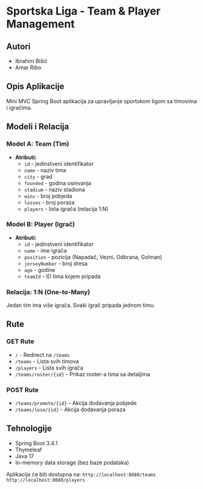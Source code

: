 # Sportska Liga - Team & Player Management

## Autori
- Ibrahim Bišić
- Amar Ribo

## Opis Aplikacije
Mini MVC Spring Boot aplikacija za upravljanje sportskom ligom sa timovima i igračima.

## Modeli i Relacija

### Model A: Team (Tim)
- **Atributi:**
  - `id` - jedinstveni identifikator
  - `name` - naziv tima
  - `city` - grad
  - `founded` - godina osnivanja
  - `stadium` - naziv stadiona
  - `wins` - broj pobjeda
  - `losses` - broj poraza
  - `players` - lista igrača (relacija 1:N)

### Model B: Player (Igrač)
- **Atributi:**
  - `id` - jedinstveni identifikator
  - `name` - ime igrača
  - `position` - pozicija (Napadač, Vezni, Odbrana, Golman)
  - `jerseyNumber` - broj dresa
  - `age` - godine
  - `teamId` - ID tima kojem pripada

### Relacija: 1:N (One-to-Many)
Jedan tim ima više igrača. Svaki igrač pripada jednom timu.

## Rute

### GET Rute
- `/` - Redirect na `/teams`
- `/teams` - Lista svih timova
- `/players` - Lista svih igrača
- `/teams/roster/{id}` - Prikaz roster-a tima sa detaljima

### POST Rute
- `/teams/promote/{id}` - Akcija dodavanja pobjede
- `/teams/lose/{id}` - Akcija dodavanja poraza
## Tehnologije
- Spring Boot 3.4.1
- Thymeleaf
- Java 17
- In-memory data storage (bez baze podataka)

Aplikacija će biti dostupna na: `http://localhost:8080/teams`
`http://localhost:8080/players`
